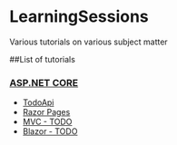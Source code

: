 # LearningSessions
Various tutorials on various subject matter

##List of tutorials
### [ASP.NET CORE](https://github.com/WezYo/LearningSessions/tree/master/ASPDOTNETCORE)
* [TodoApi](https://github.com/WezYo/LearningSessions/tree/master/ASPDOTNETCORE/TodoApi)
* [Razor Pages](https://github.com/WezYo/LearningSessions/tree/master/ASPDOTNETCORE/RazorPages)
* [MVC - TODO]()
* [Blazor - TODO]()

